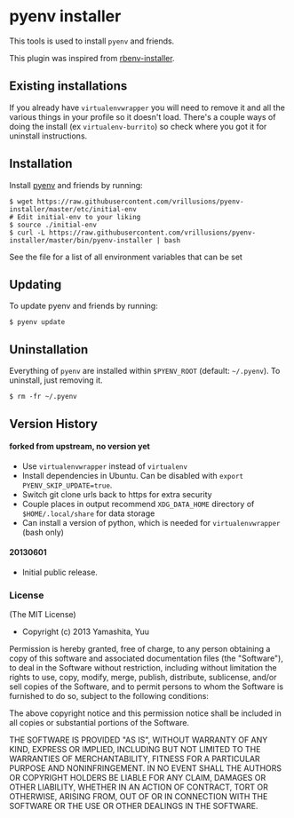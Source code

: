# pyenv installer

This tools is used to install `pyenv` and friends.

This plugin was inspired from [rbenv-installer](https://github.com/fesplugas/rbenv-installer).

## Existing installations

If you already have `virtualenvwrapper` you will need to remove it and all the various things in your profile so it doesn't load. There's a couple ways of doing the install (ex `virtualenv-burrito`) so check where you got it for uninstall instructions.

## Installation

Install [pyenv](https://github.com/yyuu/pyenv) and friends by running:

    $ wget https://raw.githubusercontent.com/vrillusions/pyenv-installer/master/etc/initial-env
    # Edit initial-env to your liking
    $ source ./initial-env
    $ curl -L https://raw.githubusercontent.com/vrillusions/pyenv-installer/master/bin/pyenv-installer | bash

See the file for a list of all environment variables that can be set

## Updating

To update pyenv and friends by running:

    $ pyenv update

## Uninstallation

Everything of `pyenv` are installed within `$PYENV_ROOT` (default: `~/.pyenv`). To uninstall, just removing it.

    $ rm -fr ~/.pyenv

## Version History

#### forked from upstream, no version yet

* Use `virtualenvwrapper` instead of `virtualenv`
* Install dependencies in Ubuntu. Can be disabled with `export PYENV_SKIP_UPDATE=true`.
* Switch git clone urls back to https for extra security
* Couple places in output recommend `XDG_DATA_HOME` directory of `$HOME/.local/share` for data storage
* Can install a version of python, which is needed for `virtualenvwrapper` (bash only)

#### 20130601

 * Initial public release.

### License

(The MIT License)

* Copyright (c) 2013 Yamashita, Yuu

Permission is hereby granted, free of charge, to any person obtaining
a copy of this software and associated documentation files (the
"Software"), to deal in the Software without restriction, including
without limitation the rights to use, copy, modify, merge, publish,
distribute, sublicense, and/or sell copies of the Software, and to
permit persons to whom the Software is furnished to do so, subject to
the following conditions:

The above copyright notice and this permission notice shall be
included in all copies or substantial portions of the Software.

THE SOFTWARE IS PROVIDED "AS IS", WITHOUT WARRANTY OF ANY KIND,
EXPRESS OR IMPLIED, INCLUDING BUT NOT LIMITED TO THE WARRANTIES OF
MERCHANTABILITY, FITNESS FOR A PARTICULAR PURPOSE AND
NONINFRINGEMENT. IN NO EVENT SHALL THE AUTHORS OR COPYRIGHT HOLDERS BE
LIABLE FOR ANY CLAIM, DAMAGES OR OTHER LIABILITY, WHETHER IN AN ACTION
OF CONTRACT, TORT OR OTHERWISE, ARISING FROM, OUT OF OR IN CONNECTION
WITH THE SOFTWARE OR THE USE OR OTHER DEALINGS IN THE SOFTWARE.
